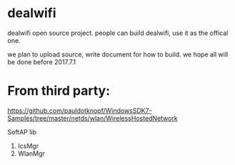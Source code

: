 # dealwifi

dealwifi open source project. people can build dealwifi, use it as the offical one. 

we plan to upload source, write document for how to build. we hope all will be done before 2017.7.1




# From third party:

https://github.com/pauldotknopf/WindowsSDK7-Samples/tree/master/netds/wlan/WirelessHostedNetwork

SoftAP lib

1. IcsMgr
2. WlanMgr



